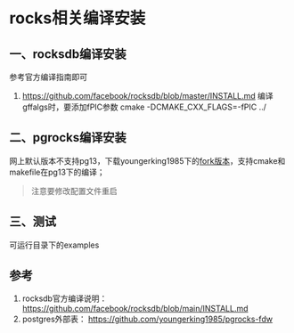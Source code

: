 # rocks相关编译安装
## 一、rocksdb编译安装
参考官方编译指南即可
1. https://github.com/facebook/rocksdb/blob/master/INSTALL.md
编译gffalgs时，要添加fPIC参数
cmake -DCMAKE_CXX_FLAGS=-fPIC ../


## 二、pgrocks编译安装
网上默认版本不支持pg13，下载youngerking1985下的[fork版本](https://github.com/youngerking1985/pgrocks-fdw)，支持cmake和makefile在pg13下的编译；
> 注意要修改配置文件重启

## 三、测试
可运行目录下的examples

## 参考
1. rocksdb官方编译说明： https://github.com/facebook/rocksdb/blob/main/INSTALL.md
2. postgres外部表： https://github.com/youngerking1985/pgrocks-fdw
